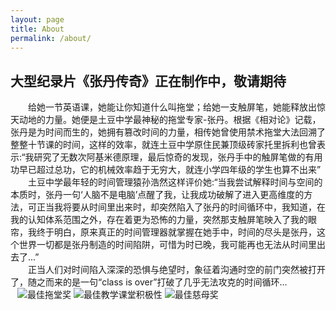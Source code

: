 ```yaml
---
layout: page
title: About
permalink: /about/
---
```

## 大型纪录片《张丹传奇》正在制作中，敬请期待
&ensp;&ensp;&ensp;&ensp;给她一节英语课，她能让你知道什么叫拖堂；给她一支触屏笔，她能释放出惊天动地的力量。她便是土豆中学最神秘的拖堂专家-张丹。根据《相对论》记载，张丹是为时间而生的，她拥有篡改时间的力量，相传她曾使用禁术拖堂大法回溯了整整十节课的时间，这样的效率，就连土豆中学原住民兼顶级砖家托里拆利也曾表示:“我研究了无数次阿基米德原理，最后惊奇的发现，张丹手中的触屏笔做的有用功早已超过总功，它的机械效率趋于无穷大，就连小学四年级的学生也算不出来”\
&ensp;&ensp;&ensp;&ensp;土豆中学最年轻的时间管理猿孙浩然这样评价她:“当我尝试解释时间与空间的本质时，张丹一句‘人脑不是电脑’点醒了我，让我成功破解了进入更高维度的方法，可正当我将要从时间里出来时，却突然陷入了张丹的时间循环中，我知道，在我的认知体系范围之外，存在着更为恐怖的力量，突然那支触屏笔映入了我的眼帘，我终于明白，原来真正的时间管理器就掌握在她手中，时间的尽头是张丹，这个世界一切都是张丹制造的时间陷阱，可惜为时已晚，我可能再也无法从时间里出去了...”\
&ensp;&ensp;&ensp;&ensp;正当人们对时间陷入深深的恐惧与绝望时，象征着沟通时空的前门突然被打开了，随之而来的是一句“class is over”打破了几乎无法攻克的时间循环...\
&ensp;
![最佳拖堂奖](https://img1.imgtp.com/2023/06/11/rwaWNRqx.png)
![最佳教学课堂积极性](https://img1.imgtp.com/2023/06/12/z2IkIkiQ.png)
![最佳慈母奖](https://img1.imgtp.com/2023/06/13/zNsr8Eb6.png)
